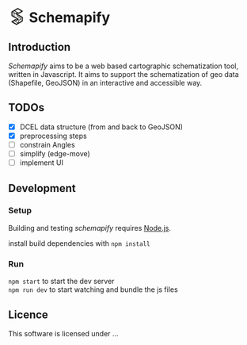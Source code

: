 # <img height="35px" style="margin-bottom:-5px" src="schematization.favicon.png" alt="Leaflet" /> Schemapify

## Introduction

_Schemapify_ aims to be a web based cartographic schematization tool, written in Javascript.
It aims to support the schematization of geo data (Shapefile, GeoJSON) in an interactive and accessible way.

## TODOs

- [x] DCEL data structure (from and back to GeoJSON)
- [x] preprocessing steps
- [ ] constrain Angles
- [ ] simplify (edge-move)
- [ ] implement UI

## Development

### Setup

Building and testing _schemapify_ requires [Node.js](http://nodejs.org).

install build dependencies with `npm install`

### Run

`npm start` to start the dev server  
`npm run dev` to start watching and bundle the js files

## Licence

This software is licensed under …
